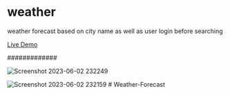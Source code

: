 # weather
weather forecast based on city name as well as user login before searching

[Live Demo](https://sinakamrava-kmr.github.io/weather/)


#############

![Screenshot 2023-06-02 232249](https://github.com/SinaKamrava-KMR/weather/assets/59691754/89b28b06-b11d-437f-954f-6ad5b3382f91)

![Screenshot 2023-06-02 232159](https://github.com/SinaKamrava-KMR/weather/assets/59691754/5faf5ee9-11c7-434f-bad7-663f7b8dfb41)
#   W e a t h e r - F o r e c a s t  
 